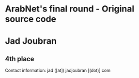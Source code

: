 # ArabNet's final round - Original source code
# Jad Joubran
## 4th place

Contact information: jad ([at]) jadjoubran [(dot)] com